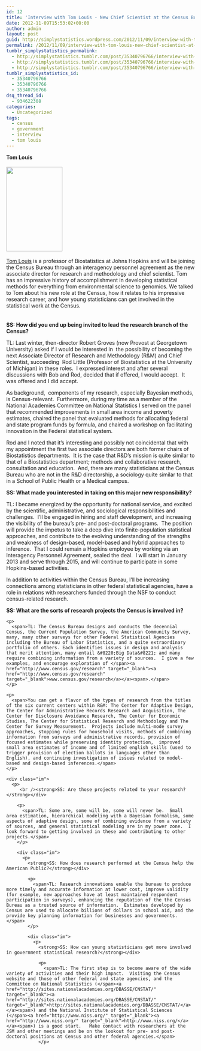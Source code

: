 ```yaml
---
id: 12
title: 'Interview with Tom Louis - New Chief Scientist at the Census Bureau'
date: 2012-11-09T15:53:02+00:00
author: admin
layout: post
guid: http://simplystatistics.wordpress.com/2012/11/09/interview-with-tom-louis-new-chief-scientist-at-the
permalink: /2012/11/09/interview-with-tom-louis-new-chief-scientist-at-the/
tumblr_simplystatistics_permalink:
  - http://simplystatistics.tumblr.com/post/35340796766/interview-with-tom-louis-new-chief-scientist-at-the
  - http://simplystatistics.tumblr.com/post/35340796766/interview-with-tom-louis-new-chief-scientist-at-the
  - http://simplystatistics.tumblr.com/post/35340796766/interview-with-tom-louis-new-chief-scientist-at-the
tumblr_simplystatistics_id:
  - 35340796766
  - 35340796766
  - 35340796766
dsq_thread_id:
  - 934622308
categories:
  - Uncategorized
tags:
  - census
  - government
  - interview
  - tom louis
---
```

<div class="im">
  <strong>Tom Louis</strong>
</div>

<div class="im">
  <strong><br /></strong>
</div>

<div class="im">
  <strong><img height="225" src="http://biostat.jhsph.edu/~jleek/tom.jpg" width="150" /></strong>
</div>

<div class="im">
  <strong><br /></strong>
</div>

<div class="im">
  <a href="http://www.biostat.jhsph.edu/~tlouis/" target="_blank">Tom Louis</a> is a professor of Biostatistics at Johns Hopkins and will be joining the Census Bureau through an <span>interagency personnel agreement as the new associate director for research and methodology and chief scientist.</span><span> Tom has an impressive history of accomplishment in developing statistical methods for everything from environmental science to genomics. We talked to Tom about his new role at the Census, how it relates to his impressive research career, and how young statisticians can get involved in the statistical work at the Census. </span>
</div>

<div class="im">
  <strong><br /></strong>
</div>

<div class="im">
  <strong><br /></strong>
</div>

<div class="im">
  <strong>SS: How did you end up being invited to lead the research branch of the Census?</strong>
</div>

<span>TL: Last winter, then-director Robert Groves (now Provost at Georgetown University) asked if I would be interested in  the possibility of becoming the next Associate Director of Research and Methodology (R&M) and Chief Scientist, succeeding  Rod Little (Professor of Biostatistics at the University of Michigan) in these roles.  I expressed interest and after several discussions with Bob and Rod, decided that if offered, I would accept.  It was offered and I did accept.  </span>

<span>As background,  components of my research, especially Bayesian methods, is Census-relevant.  Furthermore, during my time as a member of the National Academies Committee on National Statistics I served on the panel that recommended improvements in small area income and poverty estimates, chaired the panel that evaluated methods for allocating federal and state program funds by formula, and chaired a workshop on facilitating innovation in the Federal statistical system.</span>

<span>Rod and I noted that it&#8217;s interesting and possibly not coincidental that with my appointment the first two associate directors are both former chairs of Biostatistics departments.  It is the case that R&D&#8217;s mission is quite similar to that of a Biostatistics department; methods and collaborative research, consultation and education.  And, there are many statisticians at the Census Bureau who are not in the R&D directorship, a sociology quite similar to that in a School of Public Health or a Medical campus. </span>

<div class="im">
  <strong>SS: What made you interested in taking on this major new responsibility?</strong>
</div>

<span>TL: I became energized by the opportunity for national service, and excited by the scientific, administrative, and sociological responsibilities and challenges.  I&#8217;ll be engaged in hiring and staff development, and increasing the visibility of the bureau&#8217;s pre- and post-doctoral programs.  The position will provide the impetus to take a deep dive into finite-population statistical approaches, and contribute to the evolving understanding of the strengths and weakness of design-based, model-based and hybrid approaches to inference.  That I could remain a Hopkins employee by working via an Interagency Personnel Agreement, sealed the deal.  I will start in January 2013 and serve through 2015, and will continue to participate in some Hopkins-based activities.</span>

<span>In addition to activities within the Census Bureau, I&#8217;ll be increasing connections among statisticians in other federal statistical agencies, have a role in relations with researchers funded through the NSF to conduct census-related research.</span>

<div class="im">
  <p>
    <strong>SS: What are the sorts of research projects the Census is involved in? </strong></div> 
    
    <p>
      <span>TL: The Census Bureau designs and conducts the decennial Census, the Current Population Survey, the American Community Survey, many, many other surveys for other Federal Statistical Agencies including the Bureau of Labor Statistics, and a quite extraordinary portfolio of others. Each identifies issues in design and analysis that merit attention, many entail &#8220;Big Data&#8221; and many require combining information from a variety of sources.  I give a few examples, and encourage exploration of </span><a href="http://www.census.gov/research" target="_blank"><a href="http://www.census.gov/research" target="_blank">www.census.gov/research</a></a><span>.</span>
    </p>
    
    <p>
      <span>You can get a flavor of the types of research from the titles of the six current centers within R&M: The Center for Adaptive Design, The Center for Administrative Records Research and Acquisition, The Center for Disclosure Avoidance Research, The Center for Economic Studies, The Center for Statistical Research and Methodology and The Center for Survey Measurement.  Projects include multi-mode survey approaches, stopping rules for household visits, methods of combining information from surveys and administrative records, provision of focused estimates while preserving identity protection,  improved small area estimates of income and of limited english skills (used to trigger provision of election ballots in languages other than English), and continuing investigation of issues related to model-based and design-based inferences.</span>
    </p>
    
    <div class="im">
      <p>
         <br /><strong>SS: Are those projects related to your research?</strong></div> 
        
        <p>
          <span>TL: Some are, some will be, some will never be.  Small area estimation, hierarchical modeling with a Bayesian formalism, some aspects of adaptive design, some of combining evidence from a variety of sources, and general statistical modeling are in my power zone.  I look forward to getting involved in these and contributing to other projects.</span>
        </p>
        
        <div class="im">
          <p>
            <strong>SS: How does research performed at the Census help the American Public?</strong></div> 
            
            <p>
              <span>TL: Research innovations enable the bureau to produce more timely and accurate information at lower cost, improve validity (for example, new approaches have at least maintained respondent participation in surveys), enhancing the reputation of the the Census Bureau as a trusted source of information.  Estimates developed by Census are used to allocate billions of dollars in school aid, and the provide key planning information for businesses and governments.</span>
            </p>
            
            <div class="im">
              <p>
                <strong>SS: How can young statisticians get more involved in government statistical research?</strong></div> 
                
                <p>
                  <span>TL: The first step is to become aware of the wide variety of activities and their high impact.  Visiting the Census website and those of other federal and state agencies, and the Committee on National Statistics (</span><a href="http://sites.nationalacademies.org/DBASSE/CNSTAT/" target="_blank"><a href="http://sites.nationalacademies.org/DBASSE/CNSTAT/" target="_blank">http://sites.nationalacademies.org/DBASSE/CNSTAT/</a></a><span>) and the National Institute of Statistical Sciences (</span><a href="http://www.niss.org/" target="_blank"><a href="http://www.niss.org/" target="_blank">http://www.niss.org/</a></a><span>) is a good start.   Make contact with researchers at the JSM and other meetings and be on the lookout for pre- and post-doctoral positions at Census and other federal agencies.</span>
                </p>